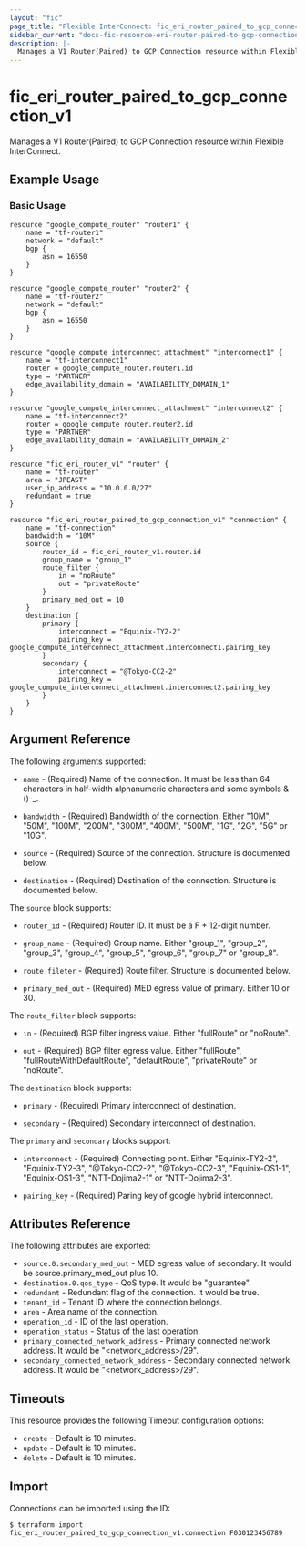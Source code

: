 ```yaml
---
layout: "fic"
page_title: "Flexible InterConnect: fic_eri_router_paired_to_gcp_connection_v1"
sidebar_current: "docs-fic-resource-eri-router-paired-to-gcp-connection-v1"
description: |-
  Manages a V1 Router(Paired) to GCP Connection resource within Flexible InterConnect.
---
```


# fic\_eri\_router\_paired\_to\_gcp\_connection\_v1

Manages a V1 Router(Paired) to GCP Connection resource within Flexible InterConnect.

## Example Usage

### Basic Usage

```hcl
resource "google_compute_router" "router1" {
	name = "tf-router1"
	network = "default"
	bgp {
		asn = 16550
	}
}

resource "google_compute_router" "router2" {
	name = "tf-router2"
	network = "default"
	bgp {
		asn = 16550
	}
}

resource "google_compute_interconnect_attachment" "interconnect1" {
	name = "tf-interconnect1"
	router = google_compute_router.router1.id
	type = "PARTNER"
	edge_availability_domain = "AVAILABILITY_DOMAIN_1"
}

resource "google_compute_interconnect_attachment" "interconnect2" {
	name = "tf-interconnect2"
	router = google_compute_router.router2.id
	type = "PARTNER"
	edge_availability_domain = "AVAILABILITY_DOMAIN_2"
}

resource "fic_eri_router_v1" "router" {
	name = "tf-router"
	area = "JPEAST"
	user_ip_address = "10.0.0.0/27"
	redundant = true
}

resource "fic_eri_router_paired_to_gcp_connection_v1" "connection" {
	name = "tf-connection"
	bandwidth = "10M"
	source {
		router_id = fic_eri_router_v1.router.id
		group_name = "group_1"
		route_filter {
			in = "noRoute"
			out = "privateRoute"
		}
		primary_med_out = 10
	}
	destination {
		primary {
			interconnect = "Equinix-TY2-2"
			pairing_key = google_compute_interconnect_attachment.interconnect1.pairing_key
		}
		secondary {
			interconnect = "@Tokyo-CC2-2"
			pairing_key = google_compute_interconnect_attachment.interconnect2.pairing_key
		}
	}
}
```

## Argument Reference

The following arguments supported:

* `name` - (Required) Name of the connection.
  It must be less than 64 characters in half-width alphanumeric characters and some symbols &()-_.

* `bandwidth` - (Required) Bandwidth of the connection.
  Either "10M", "50M", "100M", "200M", "300M", "400M", "500M", "1G", "2G", "5G" or "10G".

* `source` - (Required) Source of the connection. Structure is documented below.

* `destination` - (Required) Destination of the connection. Structure is documented below.

The `source` block supports:

* `router_id` - (Required) Router ID. It must be a F + 12-digit number.

* `group_name` - (Required) Group name.
  Either "group_1", "group_2", "group_3", "group_4", "group_5", "group_6", "group_7" or "group_8".

* `route_fileter` - (Required) Route filter. Structure is documented below.

* `primary_med_out` - (Required) MED egress value of primary. Either 10 or 30.

The `route_filter` block supports:

* `in` - (Required) BGP filter ingress value. Either "fullRoute" or "noRoute".

* `out` - (Required) BGP filter egress value.
  Either "fullRoute", "fullRouteWithDefaultRoute", "defaultRoute", "privateRoute" or "noRoute".

The `destination` block supports:

* `primary` - (Required) Primary interconnect of destination.

* `secondary` - (Required) Secondary interconnect of destination.

The `primary` and `secondary` blocks support:

* `interconnect` - (Required) Connecting point.
  Either "Equinix-TY2-2", "Equinix-TY2-3", "@Tokyo-CC2-2", "@Tokyo-CC2-3", "Equinix-OS1-1", "Equinix-OS1-3",
  "NTT-Dojima2-1" or "NTT-Dojima2-3".

* `pairing_key` - (Required) Paring key of google hybrid interconnect.

## Attributes Reference

The following attributes are exported:

* `source.0.secondary_med_out` - MED egress value of secondary. It would be source.primary_med_out plus 10.
* `destination.0.qos_type` - QoS type. It would be "guarantee".
* `redundant` - Redundant flag of the connection. It would be true.
* `tenant_id` - Tenant ID where the connection belongs.
* `area` - Area name of the connection.
* `operation_id` - ID of the last operation.
* `operation_status` - Status of the last operation.
* `primary_connected_network_address` - Primary connected network address. It would be "<network_address>/29".
* `secondary_connected_network_address` - Secondary connected network address. It would be "<network_address>/29".

## Timeouts

This resource provides the following Timeout configuration options:

- `create` - Default is 10 minutes.
- `update` - Default is 10 minutes.
- `delete` - Default is 10 minutes.

## Import

Connections can be imported using the ID:

```
$ terraform import fic_eri_router_paired_to_gcp_connection_v1.connection F030123456789
```
